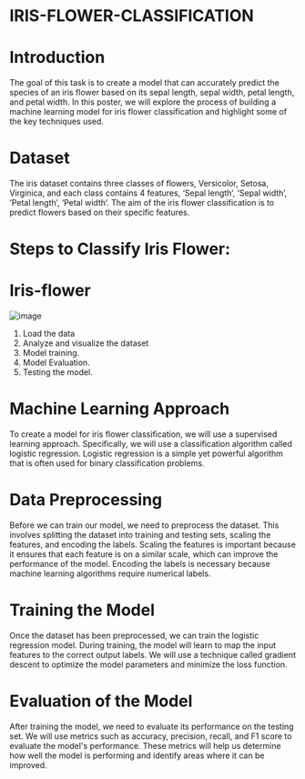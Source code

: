 # IRIS-FLOWER-CLASSIFICATION

# Introduction

The goal of this task is to create a model that can accurately predict the species of an iris flower based on its sepal length, sepal width, petal length, and petal width. In this poster, we will explore the process of building a machine learning model for iris flower classification and highlight some of the key techniques used.

# Dataset

The iris dataset contains three classes of flowers, Versicolor, Setosa, Virginica, and each class contains 4 features, ‘Sepal length’, ‘Sepal width’, ‘Petal length’, ‘Petal width’. The aim of the iris flower classification is to predict flowers based on their specific features.

# Steps to Classify Iris Flower:

# Iris-flower
![image](https://github.com/user-attachments/assets/2222dfdf-f177-4a01-b751-1aa3af0285ed)

1. Load the data
2. Analyze and visualize the dataset
3. Model training.
4. Model Evaluation.
5. Testing the model.

# Machine Learning Approach

To create a model for iris flower classification, we will use a supervised learning approach. Specifically, we will use a classification algorithm called logistic regression. Logistic regression is a simple yet powerful algorithm that is often used for binary classification problems.

# Data Preprocessing

Before we can train our model, we need to preprocess the dataset. This involves splitting the dataset into training and testing sets, scaling the features, and encoding the labels. Scaling the features is important because it ensures that each feature is on a similar scale, which can improve the performance of the model. Encoding the labels is necessary because machine learning algorithms require numerical labels.

# Training the Model

Once the dataset has been preprocessed, we can train the logistic regression model. During training, the model will learn to map the input features to the correct output labels. We will use a technique called gradient descent to optimize the model parameters and minimize the loss function.

# Evaluation of the Model

After training the model, we need to evaluate its performance on the testing set. We will use metrics such as accuracy, precision, recall, and F1 score to evaluate the model's performance. These metrics will help us determine how well the model is performing and identify areas where it can be improved.


